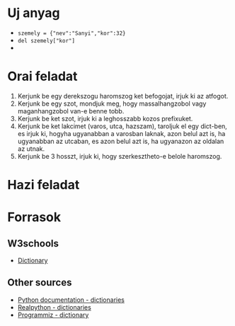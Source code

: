 # Uj anyag
 - `szemely = {"nev":"Sanyi","kor":32}`
 - `del szemely["kor"]`
 - 

# Orai feladat
 1. Kerjunk be egy derekszogu haromszog ket befogojat, irjuk ki az atfogot.
 2. Kerjunk be egy szot, mondjuk meg, hogy massalhangzobol vagy maganhangzobol van-e benne tobb.
 3. Kerjunk be ket szot, irjuk ki a leghosszabb kozos prefixuket. 
 4. Kerjunk be ket lakcimet (varos, utca, hazszam), taroljuk el egy dict-ben, es irjuk ki, hogyha ugyanabban a varosban laknak, azon belul azt is, ha ugyanabban az utcaban, es azon belul azt is, ha ugyanazon az oldalan az utnak. 
 5. Kerjunk be 3 hosszt, irjuk ki, hogy szerkesztheto-e belole haromszog.

# Hazi feladat
 

# Forrasok

## W3schools
 - [Dictionary](https://www.w3schools.com/python/python_dictionaries.asp)

## Other sources
 - [Python documentation - dictionaries](https://docs.python.org/3/tutorial/datastructures.html#dictionaries)
 - [Realpython - dictionaries](https://realpython.com/python-dicts/)
 - [Programmiz - dictionary](https://www.programiz.com/python-programming/dictionary )
